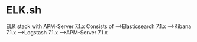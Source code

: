 # ELK.sh
ELK stack with APM-Server 7.1.x
Consists of
-->Elasticsearch 7.1.x
-->Kibana 7.1.x
-->Logstash 7.1.x
-->APM-Server 7.1.x
